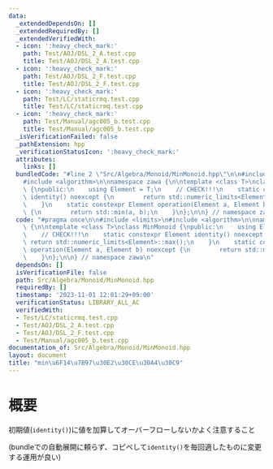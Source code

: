 ```yaml
---
data:
  _extendedDependsOn: []
  _extendedRequiredBy: []
  _extendedVerifiedWith:
  - icon: ':heavy_check_mark:'
    path: Test/AOJ/DSL_2_A.test.cpp
    title: Test/AOJ/DSL_2_A.test.cpp
  - icon: ':heavy_check_mark:'
    path: Test/AOJ/DSL_2_F.test.cpp
    title: Test/AOJ/DSL_2_F.test.cpp
  - icon: ':heavy_check_mark:'
    path: Test/LC/staticrmq.test.cpp
    title: Test/LC/staticrmq.test.cpp
  - icon: ':heavy_check_mark:'
    path: Test/Manual/agc005_b.test.cpp
    title: Test/Manual/agc005_b.test.cpp
  _isVerificationFailed: false
  _pathExtension: hpp
  _verificationStatusIcon: ':heavy_check_mark:'
  attributes:
    links: []
  bundledCode: "#line 2 \"Src/Algebra/Monoid/MinMonoid.hpp\"\n\n#include <limits>\n\
    #include <algorithm>\n\nnamespace zawa {\n\ntemplate <class T>\nclass MinMonoid\
    \ {\npublic:\n    using Element = T;\n    // CHECK!!!\n    static constexpr Element\
    \ identity() noexcept {\n        return std::numeric_limits<Element>::max();\n\
    \    }\n    static constexpr Element operation(Element a, Element b) noexcept\
    \ {\n        return std::min(a, b);\n    }\n};\n\n} // namespace zawa\n"
  code: "#pragma once\n\n#include <limits>\n#include <algorithm>\n\nnamespace zawa\
    \ {\n\ntemplate <class T>\nclass MinMonoid {\npublic:\n    using Element = T;\n\
    \    // CHECK!!!\n    static constexpr Element identity() noexcept {\n       \
    \ return std::numeric_limits<Element>::max();\n    }\n    static constexpr Element\
    \ operation(Element a, Element b) noexcept {\n        return std::min(a, b);\n\
    \    }\n};\n\n} // namespace zawa\n"
  dependsOn: []
  isVerificationFile: false
  path: Src/Algebra/Monoid/MinMonoid.hpp
  requiredBy: []
  timestamp: '2023-11-01 12:01:29+09:00'
  verificationStatus: LIBRARY_ALL_AC
  verifiedWith:
  - Test/LC/staticrmq.test.cpp
  - Test/AOJ/DSL_2_A.test.cpp
  - Test/AOJ/DSL_2_F.test.cpp
  - Test/Manual/agc005_b.test.cpp
documentation_of: Src/Algebra/Monoid/MinMonoid.hpp
layout: document
title: "min\u6F14\u7B97\u30E2\u30CE\u30A4\u30C9"
---
```


# 概要

初期値(`identity()`)に値を加算してオーバーフローしないかよく注意すること

(bundleでの自動展開に頼らず、コピペして`identity()`を毎回適したものに変更する運用が良い)
